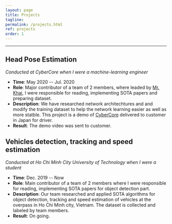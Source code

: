 ```yaml
---
layout: page
title: Projects
tagline: 
permalink: /projects.html
ref: projects
order: 1
---
```


------
## Head Pose Estimation
*Conducted at CyberCore when I were a machine-learning engineer*
* **Time**: May 2020 -- Jul. 2020
* **Role**: Major contributor of a team of 2 members, where leaded by [Mr. Khai](https://www.linkedin.com/in/nqkhai1706/?originalSubdomain=vn), I were responsible for reading, implementing SOTA papers and preparing dataset.
* **Description**: We have researched network architechtures and and modify the training dataset to help the network learning easier as well as more statble. This project is a demo of [CyberCore](http://cybercore.co.jp/) delivered to customer in Japan for driver.
* **Result**: The demo video was sent to customer.


## Vehicles detection, tracking and speed estimation
*Conducted at Ho Chi Minh City University of Technology when I were a student*
* **Time**: Dec. 2019 -- Now
* **Role**: Main contributor of a team of 2 members where I were responsible for reading, implementing SOTA papers for object detection part.
* **Description**: Our team researched and applied SOTA algorithms for object detection, tracking and speed estimation of vehicles at the overpass in Ho Chi Minh city, Vietnam. The dataset is collected and labeled by team members. 
* **Result**: On going.